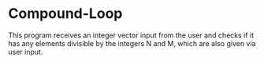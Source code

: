 # Compound-Loop
This program receives an integer vector input from the user and checks if it has any elements divisible by the integers N and M, which are also given via user input.
